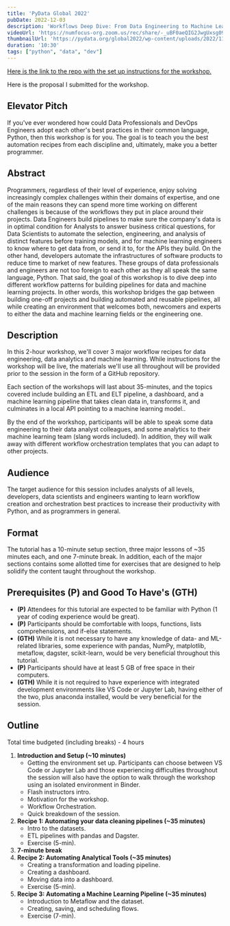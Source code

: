```yaml
---
title: 'PyData Global 2022'
pubDate: 2022-12-03
description: 'Workflows Deep Dive: From Data Engineering to Machine Learning'
videoUrl: 'https://numfocus-org.zoom.us/rec/share/-_uBF0aeQIG2JwgUxsg09prdCYq-7UtNvCvS_yxgM2ay8yRvqhRgVupUn0hqNw8.1uQNaeadSO_CX8xx'
thumbnailUrl: 'https://pydata.org/global2022/wp-content/uploads/2022/11/PyDataGlobal-OpenGraph.png'
duration: '10:30'
tags: ["python", "data", "dev"]
---
```


[Here is the link to the repo with the set up instructions for the workshop.](https://github.com/ramonpzg/workflows-deep-dive)

Here is the proposal I submitted for the workshop.

## Elevator Pitch

If you've ever wondered how could Data Professionals and DevOps Engineers adopt each other's best practices in their common language, Python, then this workshop is for you. The goal is to teach you the best automation recipes from each discipline and, ultimately, make you a better programmer.

## Abstract

Programmers, regardless of their level of experience, enjoy solving increasingly complex challenges within their domains of expertise, and one of the main reasons they can spend more time working on different challenges is because of the workflows they put in place around their projects. Data Engineers build pipelines to make sure the company's data is in optimal condition for Analysts to answer business critical questions, for Data Scientists to automate the selection, engineering, and analysis of distinct features before training models, and for machine learning engineers to know where to get data from, or send it to, for the APIs they build. On the other hand, developers automate the infrastructures of software products to reduce time to market of new features. These groups of data professionals and engineers are not too foreign to each other as they all speak the same language, Python. That said, the goal of this workshop is to dive deep into different workflow patterns for building pipelines for data and machine learning projects. In other words, this workshop bridges the gap between building one-off projects and building automated and reusable pipelines, all while creating an environment that welcomes both, newcomers and experts to either the data and machine learning fields or the engineering one.

## Description

In this 2-hour workshop, we'll cover 3 major workflow recipes for data engineering, data analytics and machine learning. While instructions for the workshop will be live, the materials we'll use all throughout will be provided prior to the session in the form of a GitHub repository.

Each section of the workshops will last about 35-minutes, and the topics covered include building an ETL and ELT pipeline, a dashboard, and a machine learning pipeline that takes clean data in, transforms it, and culminates in a local API pointing to a machine learning model..

By the end of the workshop, participants will be able to speak some data engineering to their data analyst colleagues, and some analytics to their machine learning team (slang words included). In addition, they will walk away with different workflow orchestration templates that you can adapt to other projects.

## Audience

The target audience for this session includes analysts of all levels, developers, data scientists and engineers wanting to learn workflow creation and orchestration best practices to increase their productivity with Python, and as programmers in general.

## Format

The tutorial has a 10-minute setup section, three major lessons of ~35 minutes each, and one 7-minute break. In addition, each of the major sections contains some allotted time for exercises that are designed to help solidify the content taught throughout the workshop.

## Prerequisites (P) and Good To Have's (GTH)

- **(P)** Attendees for this tutorial are expected to be familiar with Python (1 year of coding experience would be great). 
- **(P)** Participants should be comfortable with loops, functions, lists comprehensions, and if-else statements.
- **(GTH)** While it is not necessary to have any knowledge of data- and ML-related libraries, some experience with pandas, NumPy, matplotlib, metaflow, dagster,  scikit-learn, would be very beneficial throughout this tutorial.
- **(P)** Participants should have at least 5 GB of free space in their computers.
- **(GTH)** While it is not required to have experience with integrated development environments like VS Code or Jupyter Lab, having either of the two, plus anaconda installed, would be very beneficial for the session.

## Outline

Total time budgeted (including breaks) - 4 hours

1. **Introduction and Setup (~10 minutes)**
   - Getting the environment set up. Participants can choose between VS Code or Jupyter Lab and those experiencing difficulties throughout the session will also have the option to walk through the workshop using an isolated environment in Binder.
   - Flash instructors intro.
   - Motivation for the workshop.
   - Workflow Orchestration.
   - Quick breakdown of the session.
2. **Recipe 1: Automating your data cleaning pipelines (~35 minutes)**
   - Intro to the datasets.
   - ETL pipelines with pandas and Dagster.
   - Exercise (5-min).
3. **7-minute break**
4. **Recipe 2: Automating Analytical Tools (~35 minutes)**
   - Creating a transformation and loading pipeline.
   - Creating  a dashboard.
   - Moving data into a dashboard.
   - Exercise (5-min).
5. **Recipe 3: Automating a Machine Learning Pipeline (~35 minutes)**
   - Introduction to Metaflow and the dataset.
   - Creating, saving, and scheduling flows.
   - Exercise (7-min).
